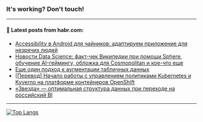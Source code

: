 ### It's working? Don't touch!

---
<!--
#### 🛠️ Technical stack:

![C++](https://img.shields.io/badge/C++-informational?logo=c%2B%2B&style=flat&logoColor=white&color=9C033A)
![Java](https://img.shields.io/badge/Java-informational?logo=java&style=flat&logoColor=white&color=007396)
![Kotlin](https://img.shields.io/badge/Kotlin-informational?logo=Kotlin&style=flat&logoColor=white&color=0095D5)
![JS](https://img.shields.io/badge/JS-informational?logo=javaScript&style=flat&logoColor=black&color=F7Df1E) <br>
![HTML5](https://img.shields.io/badge/HTML5-informational?logo=html5&style=flat&logoColor=white&color=E34F26)
![CSS3](https://img.shields.io/badge/CSS3-informational?logo=css3&style=flat&logoColor=white&color=157286)
![Sass](https://img.shields.io/badge/Saas-informational?logo=sass&style=flat&logoColor=white&color=hotpink)
![PHP](https://img.shields.io/badge/PHP-informational?logo=php&style=flat&logoColor=white&color=777BB4) <br>
![WebPAck](https://img.shields.io/badge/WebPack-informational?logo=webPack&style=flat&logoColor=white&color=FF6F00)
![Bootstrap](https://img.shields.io/badge/Bootstrap-informational?logo=Bootstrap&style=flat&logoColor=white&color=7952B3)
![MySQL](https://img.shields.io/badge/MySQL-informational?logo=MySQL&style=flat&logoColor=white&color=00f) <br>
![NodeJS](https://img.shields.io/badge/NodeJS-informational?logo=node.js&style=flat&logoColor=white&color=43853D)
![Spring](https://img.shields.io/badge/Spring-informational?logo=Spring&style=flat&logoColor=white&color=0A9EDC)
![Angular](https://img.shields.io/badge/Vue-informational?logo=vue.js&style=flat&logoColor=white&color=red)
![Git](https://img.shields.io/badge/Git-informational?logo=git&style=flat&logoColor=white&color=darkorange)

___
-->

#### 💬 Latest posts from habr.com:

<!-- BLOG-POST-LIST:START -->
- [Accessibility в Android для чайников: адаптируем приложение для незрячих людей](https://habr.com/ru/post/678294/?utm_source=habrahabr&utm_medium=rss&utm_campaign=678294)
- [Новости Data Science: факт-чек Википедии при помощи Sphere, обучение AI-геймингу, обложка для Cosmopolitan и кое-что еще](https://habr.com/ru/post/678356/?utm_source=habrahabr&utm_medium=rss&utm_campaign=678356)
- [Еще один подход к аугментации табличных данных](https://habr.com/ru/post/678134/?utm_source=habrahabr&utm_medium=rss&utm_campaign=678134)
- [[Перевод] Начало работы с управлением политиками Kubernetes и Kyverno на платформе контейнеров OpenShift](https://habr.com/ru/post/676302/?utm_source=habrahabr&utm_medium=rss&utm_campaign=676302)
- [«Звезда» — оптимальная структура данных при переходе на российский BI](https://habr.com/ru/post/678346/?utm_source=habrahabr&utm_medium=rss&utm_campaign=678346)
<!-- BLOG-POST-LIST:END -->

---

[![Top Langs](https://github-readme-stats.vercel.app/api/top-langs/?username=zloylis&layout=compact&hide_border=true&theme=dracula)](https://github.com/zloylis)

